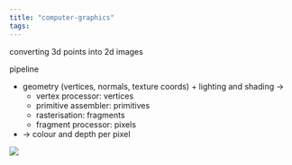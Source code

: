 ```yaml
---
title: "computer-graphics"
tags: 
---
```


converting 3d points into 2d images

pipeline
-  geometry (vertices, normals, texture coords) + lighting and shading →
	- vertex processor: vertices
	- primitive assembler: primitives
	- rasterisation: fragments
	- fragment processor: pixels
- → colour and depth per pixel

![](https://i.imgur.com/8WPk0J1.png)
